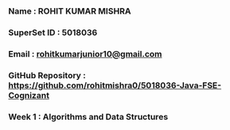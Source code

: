 ### Name : ROHIT KUMAR MISHRA
### SuperSet ID : 5018036
### Email : rohitkumarjunior10@gmail.com
### GitHub Repository : https://github.com/rohitmishra0/5018036-Java-FSE-Cognizant

### Week 1 : Algorithms and Data Structures